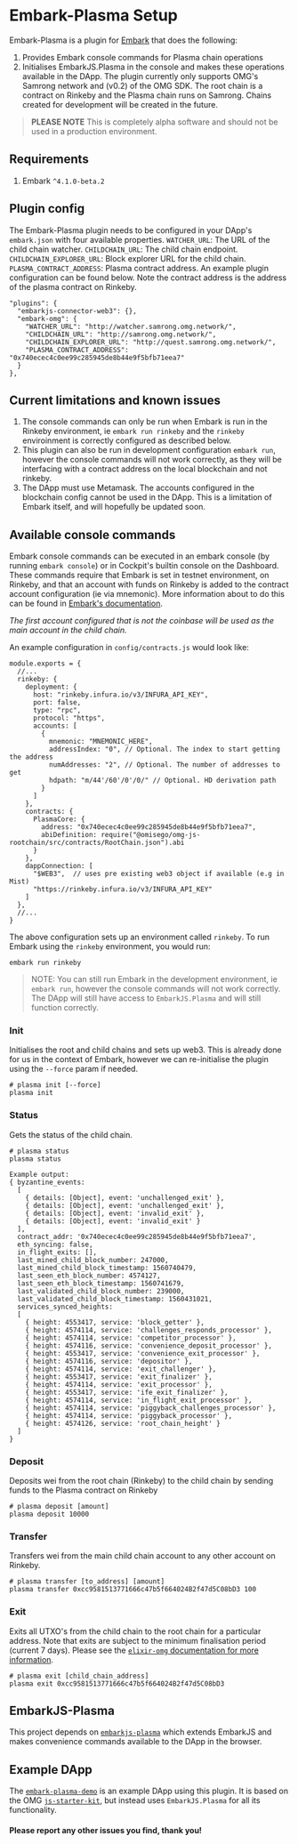 # Embark-Plasma Setup
Embark-Plasma is a plugin for [Embark](https://github.com/embark-framework/embark) that does the following:
1. Provides Embark console commands for Plasma chain operations
2. Initialises EmbarkJS.Plasma in the console and makes these operations available in the DApp.
The plugin currently only supports OMG's Samrong network and (v0.2) of the OMG SDK. The root chain is a contract on Rinkeby and the Plasma chain runs on Samrong. Chains created for development will be created in the future.

> **PLEASE NOTE**
> This is completely alpha software and should not be used in a production environment.

## Requirements
1. Embark `^4.1.0-beta.2`

## Plugin config
The Embark-Plasma plugin needs to be configured in your DApp's `embark.json` with four available properties.
`WATCHER_URL`: The URL of the child chain watcher.
`CHILDCHAIN_URL`: The child chain endpoint.
`CHILDCHAIN_EXPLORER_URL`: Block explorer URL for the child chain.
`PLASMA_CONTRACT_ADDRESS`: Plasma contract address.
An example plugin configuration can be found below. Note the contract address is the address of the plasma contract on Rinkeby.
```
"plugins": {
  "embarkjs-connector-web3": {},
  "embark-omg": {
    "WATCHER_URL": "http://watcher.samrong.omg.network/",
    "CHILDCHAIN_URL": "http://samrong.omg.network/",
    "CHILDCHAIN_EXPLORER_URL": "http://quest.samrong.omg.network/",
    "PLASMA_CONTRACT_ADDRESS": "0x740ecec4c0ee99c285945de8b44e9f5bfb71eea7"
  }
},
```

## Current limitations and known issues
1. The console commands can only be run when Embark is run in the Rinkeby environment, ie `embark run rinkeby` and the `rinkeby` enviroinment is correctly configured as described below. 
2. This plugin can also be run in development configuration `embark run`, however the console commands will not work correctly, as they will be interfacing with a contract address on the local blockchain and not rinkeby.
3. The DApp must use Metamask. The accounts configured in the blockchain config cannot be used in the DApp. This is a limitation of Embark itself, and will hopefully be updated soon.

## Available console commands
Embark console commands can be executed in an embark console (by running `embark console`) or in Cockpit's builtin console on the Dashboard. These commands require that Embark is set in testnet environment, on Rinkeby, and that an account with funds on Rinkeby is added to the contract account configuration (ie via mnemonic). More information about to do this can be found in [Embark's documentation](https://embark.status.im/docs/contracts_deployment.html).

_The first account configured that is not the coinbase will be used as the main account in the child chain._

An example configuration in `config/contracts.js` would look like:
```
module.exports = {
  //...
  rinkeby: {
    deployment: {
      host: "rinkeby.infura.io/v3/INFURA_API_KEY",
      port: false,
      type: "rpc",
      protocol: "https",
      accounts: [
        {
          mnemonic: "MNEMONIC_HERE",
          addressIndex: "0", // Optional. The index to start getting the address
          numAddresses: "2", // Optional. The number of addresses to get
          hdpath: "m/44'/60'/0'/0/" // Optional. HD derivation path
        }
      ]
    },
    contracts: {
      PlasmaCore: {
        address: "0x740ecec4c0ee99c285945de8b44e9f5bfb71eea7",
        abiDefinition: require("@omisego/omg-js-rootchain/src/contracts/RootChain.json").abi
      }
    },
    dappConnection: [
      "$WEB3",  // uses pre existing web3 object if available (e.g in Mist)
      "https://rinkeby.infura.io/v3/INFURA_API_KEY"
    ]
  },
  //...
}
```
The above configuration sets up an environment called `rinkeby`. To run Embark using the `rinkeby` environment, you would run:
```
embark run rinkeby
```
> NOTE: You can still run Embark in the development environment, ie `embark run`, however the console commands will not work correctly. The DApp will still have access to `EmbarkJS.Plasma` and will still function correctly.

### Init
Initialises the root and child chains and sets up web3. This is already done for us in the context of Embark, however we can re-initialise the plugin using the `--force` param if needed.
```
# plasma init [--force]
plasma init
```

### Status
Gets the status of the child chain.
```
# plasma status
plasma status

Example output:
{ byzantine_events:
  [ 
    { details: [Object], event: 'unchallenged_exit' },
    { details: [Object], event: 'unchallenged_exit' },
    { details: [Object], event: 'invalid_exit' },
    { details: [Object], event: 'invalid_exit' } 
  ],
  contract_addr: '0x740ecec4c0ee99c285945de8b44e9f5bfb71eea7',
  eth_syncing: false,
  in_flight_exits: [],
  last_mined_child_block_number: 247000,
  last_mined_child_block_timestamp: 1560740479,
  last_seen_eth_block_number: 4574127,
  last_seen_eth_block_timestamp: 1560741679,
  last_validated_child_block_number: 239000,
  last_validated_child_block_timestamp: 1560431021,
  services_synced_heights:
  [ 
    { height: 4553417, service: 'block_getter' },
    { height: 4574114, service: 'challenges_responds_processor' },
    { height: 4574114, service: 'competitor_processor' },
    { height: 4574116, service: 'convenience_deposit_processor' },
    { height: 4553417, service: 'convenience_exit_processor' },
    { height: 4574116, service: 'depositor' },
    { height: 4574114, service: 'exit_challenger' },
    { height: 4553417, service: 'exit_finalizer' },
    { height: 4574114, service: 'exit_processor' },
    { height: 4553417, service: 'ife_exit_finalizer' },
    { height: 4574114, service: 'in_flight_exit_processor' },
    { height: 4574114, service: 'piggyback_challenges_processor' },
    { height: 4574114, service: 'piggyback_processor' },
    { height: 4574126, service: 'root_chain_height' } 
  ] 
}
```

### Deposit
Deposits wei from the root chain (Rinkeby) to the child chain by sending funds to the Plasma contract on Rinkeby
```
# plasma deposit [amount]
plasma deposit 10000
```

### Transfer
Transfers wei from the main child chain account to any other account on Rinkeby.
```
# plasma transfer [to_address] [amount]
plasma transfer 0xcc9581513771666c47b5f664024B2f47d5C08bD3 100
```

### Exit
Exits all UTXO's from the child chain to the root chain for a particular address. Note that exits are subject to the minimum finalisation period (current 7 days). Please see the [`elixir-omg` documentation for more information](https://github.com/omisego/elixir-omg/blob/master/docs/morevp.md#morevp-exit-protocol-specification).
```
# plasma exit [child_chain_address]
plasma exit 0xcc9581513771666c47b5f664024B2f47d5C08bD3
```

## EmbarkJS-Plasma
This project depends on [`embarkjs-plasma`]() which extends EmbarkJS and makes convenience commands available to the DApp in the browser.

## Example DApp
The [`embark-plasma-demo`](https://github.com/embark-framework/embark-plasma-demo) is an example DApp using this plugin. It is based on the OMG [`js-starter-kit`](https://github.com/omisego/js-starter-kit), but instead uses `EmbarkJS.Plasma` for all its functionality.

#### Please report any other issues you find, thank you!
